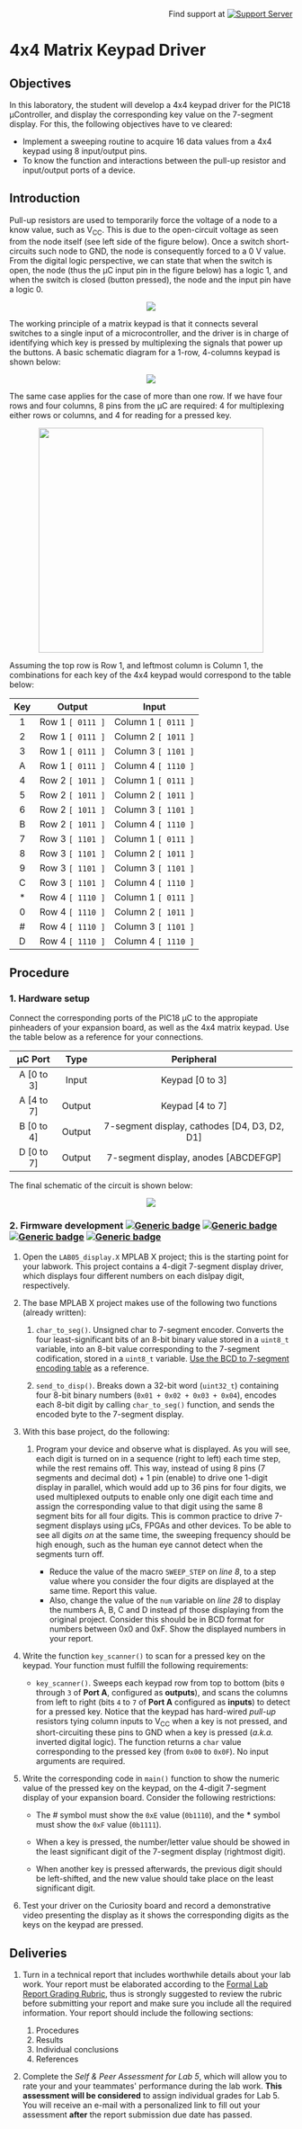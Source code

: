 <div align="right">

Find support at [![Support Server](https://img.shields.io/discord/591914197219016707.svg?color=7289da&label=ComputaciónTEC&logo=discord&style=flat-square)](https://discord.gg/xfB33VMq)

<!--- https://naereen.github.io/badges/ --->

</div>

# 4x4 Matrix Keypad Driver

## Objectives
In this laboratory, the student will develop a 4x4 keypad driver for the PIC18 &mu;Controller, and display the corresponding key value on the 7-segment display. For this, the following objectives have to ve cleared:
* Implement a sweeping routine to acquire 16 data values from a 4x4 keypad using 8 input/output pins.
* To know the function and interactions between the pull-up resistor and input/output ports of a device. 

## Introduction
Pull-up resistors are used to temporarily force the voltage of a node to a know value, such as V<sub>CC</sub>. This is due to the open-circuit voltage as seen from the node itself (see left side of the figure below). Once a switch short-circuits such node to GND, the node is consequently forced to a 0 V value. From the digital logic perspective, we can state that when the switch is open, the node (thus the &mu;C input pin in the figure below) has a logic 1, and when the switch is closed (button pressed), the node and the input pin have a logic 0.
<div align="center">
<img src="img/pullups1.png">

</div>

The working principle of a matrix keypad is that it connects several switches to a single input of a microcontroller, and the driver is in charge of identifying which key is pressed by multiplexing the signals that power up the buttons. A basic schematic diagram for a 1-row, 4-columns keypad is shown below:
<div align="center">
<img src="img/pullups2.png">

</div>

The same case applies for the case of more than one row. If we have four rows and four columns, 8 pins from the &mu;C are required: 4 for multiplexing either rows or columns, and 4 for reading for a pressed key.
<div align="center">
<img width=400, src="img/keypad.png">

</div>

Assuming the top row is Row 1, and leftmost column is Column 1, the combinations for each key of the 4x4 keypad would correspond to the table below:

<div align ="center">

Key | Output | Input
:---:  | :---: | :---:
1  | Row 1 `[ 0111 ]` | Column 1 `[ 0111 ]`
2  | Row 1 `[ 0111 ]` | Column 2 `[ 1011 ]`
3  | Row 1 `[ 0111 ]` | Column 3 `[ 1101 ]`
A  | Row 1 `[ 0111 ]` | Column 4 `[ 1110 ]`
4  | Row 2 `[ 1011 ]` | Column 1 `[ 0111 ]`
5  | Row 2 `[ 1011 ]` | Column 2 `[ 1011 ]`
6  | Row 2 `[ 1011 ]` | Column 3 `[ 1101 ]`
B  | Row 2 `[ 1011 ]` | Column 4 `[ 1110 ]`
7  | Row 3 `[ 1101 ]` | Column 1 `[ 0111 ]`
8  | Row 3 `[ 1101 ]` | Column 2 `[ 1011 ]`
9  | Row 3 `[ 1101 ]` | Column 3 `[ 1101 ]`
C  | Row 3 `[ 1101 ]` | Column 4 `[ 1110 ]`
\* | Row 4 `[ 1110 ]` | Column 1 `[ 0111 ]`
0  | Row 4 `[ 1110 ]` | Column 2 `[ 1011 ]`
\# | Row 4 `[ 1110 ]` | Column 3 `[ 1101 ]`
D  | Row 4 `[ 1110 ]` | Column 4 `[ 1110 ]`

</div>

<!---
AVAILABLE APPOINTMENTS
Full stack developer
Lead Embedded Design Engineer
FPGA design engineer
Digital systems architect
Electronics engineer
---> 

</div>


<!---
### Materials and software resources

<div align="center">

Qty | Material 
:---: | :---
1 | Curiosity board
1 | Expansion board
1 | 4x4 matrix keypad
4 | 220&Omega; resistor
| | MPLAB X IDE 


</div>

<!---
## Pre-lab work
--->

## Procedure

### __1. Hardware setup__
Connect the corresponding ports of the PIC18 &mu;C to the appropiate pinheaders of your expansion board, as well as the 4x4 matrix keypad. Use the table below as a reference for your connections.

<div align="center">

&mu;C Port | Type | Peripheral
:---: | :---: |:---:
A [0 to 3] | Input | Keypad [0 to 3]
A [4 to 7] | Output | Keypad [4 to 7]
B [0 to 4] | Output | 7-segment display, cathodes [D4, D3, D2, D1]
D [0 to 7] | Output | 7-segment display, anodes [ABCDEFGP]

</div>

The final schematic of the circuit is shown below:

<div align="center">

<img src="img/schematic.png">

</div>

### __2. Firmware development__ [![Generic badge](https://img.shields.io/badge/GITHUB-REPO-blue.svg)](https://experiencia21.tec.mx/) [![Generic badge](https://img.shields.io/badge/WRITTEN-REPORT-blue.svg)](https://experiencia21.tec.mx/) [![Generic badge](https://img.shields.io/badge/SCREEN-CAPTURES-blue.svg)](https://experiencia21.tec.mx/) [![Generic badge](https://img.shields.io/badge/DEMO-VIDEO-blue.svg)](https://experiencia21.tec.mx/)

1. Open the `LAB05_display.X` MPLAB X project; this is the starting point for your labwork. This project contains a 4-digit 7-segment display driver, which displays four different numbers on each dislpay digit, respectively. 

2. The base MPLAB X project makes use of the following two functions (already written):

   1. `char_to_seg()`. Unsigned char to 7-segment encoder. Converts the four least-significant bits of an 8-bit binary value stored in a `uint8_t` variable, into an 8-bit value corresponding to the 7-segment codification, stored in a `uint8_t` variable. [Use the BCD to 7-segment encoding table](7-seg_encoding.md) as a reference.

   2. `send_to_disp()`. Breaks down a 32-bit word (`uint32_t`) containing four 8-bit binary numbers (`0x01 + 0x02 + 0x03 + 0x04`), encodes each 8-bit digit by calling `char_to_seg()` function, and sends the encoded byte to the 7-segment display.

3. With this base project, do the following:

   1. Program your device and observe what is displayed. As you will see, each digit is turned on in a sequence (right to left) each time step, while the rest remains off. This way, instead of using 8 pins (7 segments and decimal dot) + 1 pin (enable) to drive one 1-digit display in parallel, which would add up to 36 pins for four digits, we used multiplexed outputs to enable only one digit each time and assign the corresponding value to that digit using the same 8 segment bits for all four digits. This is common practice to drive 7-segment displays using &mu;Cs, FPGAs and other devices. To be able to see all digits _on_ at the same time, the sweeping frequency should be high enough, such as the human eye cannot detect when the segments turn off. 
      
      * Reduce the value of the macro `SWEEP_STEP` on _line 8_, to a step value where you consider the four digits are displayed at the same time. Report this value.
      * Also, change the value of the `num` variable on _line 28_ to display the numbers A, B, C and D instead pf those displaying from the original project. Consider this should be in BCD format for numbers between 0x0 and 0xF. Show the displayed numbers in your report.

4. Write the function `key_scanner()` to scan for a pressed key on the keypad. Your function must fulfill the following requirements:

   * `key_scanner()`. Sweeps each keypad row from top to bottom (bits `0` through `3` of **Port A**, configured as **outputs**), and scans the columns from left to right (bits `4` to `7` of **Port A** configured as **inputs**) to detect for a pressed key. Notice that the keypad has hard-wired _*pull-up*_ resistors tying column inputs to V<sub>CC</sub> when a key is not pressed, and short-circuiting these pins to GND when a key is pressed (_a.k.a._ inverted digital logic). The function returns a `char` value corresponding to the pressed key (from `0x00` to `0x0F`). No input arguments are required.

3. Write the corresponding code in `main()` function to show the numeric value of the pressed key on the keypad, on the 4-digit 7-segment display of your expansion board. Consider the following restrictions: 
      
    * The _*#*_ symbol must show the `0xE` value (`0b1110`), and the __*__ symbol must show the `0xF` value (`0b1111`).

    * When a key is pressed, the number/letter value should be showed in the least significant digit of the 7-segment display (rightmost digit).
    
    * When another key is pressed afterwards, the previous digit should be left-shifted, and the new value should take place on the least significant digit.

4. Test your driver on the Curiosity board and record a demonstrative video presenting the display as it shows the corresponding digits as the keys on the keypad are pressed. 

## Deliveries
1. Turn in a technical report that includes worthwhile details about your lab work. Your report must be elaborated according to the [Formal Lab Report Grading Rubric](https://experiencia21.tec.mx/courses/130808/pages/rubrica-de-reportes-de-laboratorio), thus is strongly suggested to review the rubric before submitting your report and make sure you include all the required information. Your report should include the following sections:
   1. Procedures
   2. Results
   3. Individual conclusions
   4. References

2. Complete the _Self & Peer Assessment for Lab 5_, which will allow you to rate your and your teammates' performance during the lab work. **This assessment will be considered** to assign individual grades for Lab 5. You will receive an e-mail with a personalized link to fill out your assessment __after__ the report submission due date has passed. 
